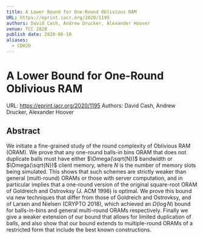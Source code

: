```yaml
---
title: A Lower Bound for One-Round Oblivious RAM
URL: https://eprint.iacr.org/2020/1195
authors: David Cash, Andrew Drucker, Alexander Hoover
venue: TCC 2020
publish date: 2020-06-10
aliases:
  - CDH20
---
```

# A Lower Bound for One-Round Oblivious RAM
URL: https://eprint.iacr.org/2020/1195
Authors: David Cash, Andrew Drucker, Alexander Hoover
## Abstract
We initiate a fine-grained study of the round complexity of Oblivious RAM (ORAM). We prove that any one-round balls-in bins ORAM that does not duplicate balls must have either $\Omega(\sqrt{N})$ bandwidth or $\Omega(\sqrt{N})$ client memory, where $N$ is the number of memory slots being simulated. This shows that such schemes are strictly weaker than general (multi-round) ORAMs or those with server computation, and in particular implies that a one-round version of the original square-root ORAM of Goldreich and Ostrovksy (J. ACM 1996) is optimal. We prove this bound via new techniques that differ from those of Goldreich and Ostrovksy, and of Larsen and Nielsen (CRYPTO 2018), which achieved an $\Omega(\log N)$ bound for balls-in-bins and general multi-round ORAMs respectively. Finally we give a weaker extension of our bound that allows for limited duplication of balls, and also show that our bound extends to multiple-round ORAMs of a restricted form that include the best known constructions.